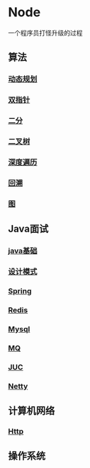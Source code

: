# Node
一个程序员打怪升级的过程

## 算法
### [动态规划](https://github.com/owen199711/Node/blob/main/%E5%8A%A8%E6%80%81%E8%A7%84%E5%88%92.md)
### [双指针]()
### [二分]()
### [二叉树]()
### [深度遍历]()
### [回溯]()
### [图]()

## Java面试
### [java基础]()
### [设计模式]()
### [Spring]()
### [Redis]()
### [Mysql]()
### [MQ]()
### [JUC]()
### [Netty]()

## 计算机网络
### [Http]()
### []()

## 操作系统
